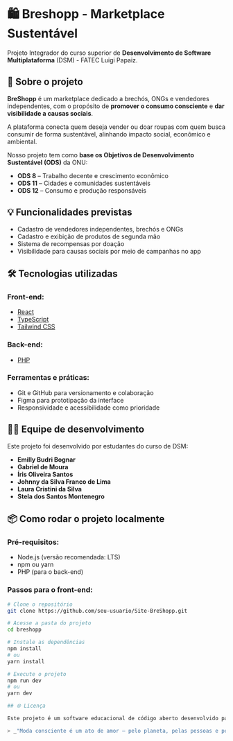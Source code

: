 # 🛍️ Breshopp - Marketplace Sustentável

Projeto Integrador do curso superior de **Desenvolvimento de Software Multiplataforma** (DSM) - FATEC Luigi Papaiz.

## 🌱 Sobre o projeto

**BreShopp** é um marketplace dedicado a brechós, ONGs e vendedores independentes, com o propósito de **promover o consumo consciente** e **dar visibilidade a causas sociais**.

A plataforma conecta quem deseja vender ou doar roupas com quem busca consumir de forma sustentável, alinhando impacto social, econômico e ambiental.

Nosso projeto tem como **base os Objetivos de Desenvolvimento Sustentável (ODS)** da ONU:

- **ODS 8** – Trabalho decente e crescimento econômico  
- **ODS 11** – Cidades e comunidades sustentáveis  
- **ODS 12** – Consumo e produção responsáveis  

## 💡 Funcionalidades previstas

- Cadastro de vendedores independentes, brechós e ONGs
- Cadastro e exibição de produtos de segunda mão
- Sistema de recompensas por doação
- Visibilidade para causas sociais por meio de campanhas no app

## 🛠️ Tecnologias utilizadas

### Front-end:
- [React](https://reactjs.org/)
- [TypeScript](https://www.typescriptlang.org/)
- [Tailwind CSS](https://tailwindcss.com/)

### Back-end:
- [PHP](https://www.php.net/)

### Ferramentas e práticas:
- Git e GitHub para versionamento e colaboração
- Figma para prototipação da interface
- Responsividade e acessibilidade como prioridade

## 👨‍💻 Equipe de desenvolvimento

Este projeto foi desenvolvido por estudantes do curso de DSM:

- **Emilly Budri Bognar**
- **Gabriel de Moura**
- **Íris Oliveira Santos**
- **Johnny da Silva Franco de Lima**
- **Laura Cristini da Silva**
- **Stela dos Santos Montenegro**

## 📦 Como rodar o projeto localmente

### Pré-requisitos:
- Node.js (versão recomendada: LTS)
- npm ou yarn
- PHP (para o back-end)

### Passos para o front-end:

```bash
# Clone o repositório
git clone https://github.com/seu-usuario/Site-BreShopp.git

# Acesse a pasta do projeto
cd breshopp

# Instale as dependências
npm install
# ou
yarn install

# Execute o projeto
npm run dev
# ou
yarn dev

## 🌐 Licença

Este projeto é um software educacional de código aberto desenvolvido para fins acadêmicos e sociais. Licenciado sob a **MIT License**.

> _"Moda consciente é um ato de amor — pelo planeta, pelas pessoas e por você."_ 💚
